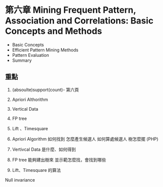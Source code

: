 # 第六章 Mining Frequent Pattern, Association and Correlations: Basic Concepts and Methods
* Basic Concepts
* Efficient Pattern Mining Methods
* Pattern Evaluation
* Summary

## 重點
1. (absoulte)support(count)- 第六頁
2. Apriori Althorithm
3. Vertical Data
4. FP tree
5. Lift 、Timesquare

1. Apriori Algorithm 
如何找到
怎麼產生候選人
如何算處候選人
樹怎麼擺
(PHP)

2. Vertivcal Data
是什麼、如何得到

3. FP tree
能夠建出樹來
並示範怎麼找，會找到哪些

4. Lift、Timesquare 的算法

Null invariance
